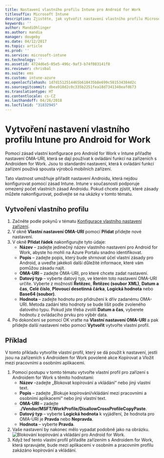 ```yaml
---
title: Nastavení vlastního profilu Intune pro Android for Work
titlesuffix: Microsoft Intune
description: Zjistěte, jak vytvořit nastavení vlastního profilu Microsoft Intune pro zařízení s Androidem for Work.
keywords: ''
author: MandiOhlinger
ms.author: mandia
manager: dougeby
ms.date: 04/12/2017
ms.topic: article
ms.prod: ''
ms.service: microsoft-intune
ms.technology: ''
ms.assetid: 4724d6e5-05e5-496c-9af3-b74f083141f8
ms.reviewer: chrisbal
ms.suite: ems
ms.custom: intune-azure
ms.openlocfilehash: 1d7d1512514465b618435b8e699c581534384d2c
ms.sourcegitcommit: dbea918d2c0c335b2251fea18d7341340eafd673
ms.translationtype: HT
ms.contentlocale: cs-CZ
ms.lasthandoff: 04/26/2018
ms.locfileid: "31832945"
---
```

# <a name="create-intune-custom-profile-settings-for-android-for-work-devices"></a>Vytvoření nastavení vlastního profilu Intune pro Android for Work

Pomocí zásad vlastní konfigurace pro Android for Work v Intune přiřaďte nastavení OMA-URI, která se dají používat k ovládání funkcí na zařízeních s Androidem for Work. Jsou to standardní nastavení, která k ovládání funkcí zařízení používá spousta výrobců mobilních zařízení.

Tato vlastnost umožňuje přiřadit nastavení Androidu, která nejdou konfigurovat pomocí zásad Intune. Intune v současnosti podporuje omezený počet vlastních zásad Androidu. Pokud chcete zjistit, které zásady můžete nakonfigurovat, podívejte se na ukázky v tomto tématu.

## <a name="create-a-custom-profile"></a>Vytvoření vlastního profilu

1. Začněte podle pokynů v tématu [Konfigurace vlastního nastavení zařízení](custom-settings-configure.md).
2. V okně **Vlastní nastavení OMA-URI** pomocí **Přidat** přidejte nové nastavení.
3. V okně **Přidat řádek** nakonfigurujte tyto údaje:
    - **Název** – zadejte jedinečný název vlastního nastavení pro Android for Work, abyste ho mohli na Azure Portalu snadno identifikovat.
    - **Popis** – zadejte popis, který bude shrnovat účel vlastní zásady pro Android, a uveďte jakékoli další důležité informace, které vám pomůžou zásadu najít.
    - **OMA-URI** – zadejte OMA-URI, pro které chcete zadat nastavení.
    - **Datový typ** – vyberte datový typ, ve kterém toto nastavení OMA-URI určíte. Vyberte z možností **Řetězec**, **Řetězec (soubor XML)**, **Datum a čas**, **Celé číslo**, **Plovoucí desetinná čárka**, **Logická hodnota** nebo **Base64 (soubor)**.
    - **Hodnota** – zadejte hodnotu pro přidružení k dřív zadanému OMA-URI. Metoda zadání této hodnoty se bude lišit podle zvoleného datového typu. Pokud jste třeba zvolili **Datum a čas**, vyberete hodnotu z ovládacího prvku pro výběr data.
4. Po dokončení se pomocí OK vraťte na **Vlastní nastavení OMA-URI** a pak přidejte další nastavení nebo pomocí **Vytvořit** vytvořte vlastní profil.


## <a name="example"></a>Příklad

V tomto příkladu vytvoříte vlastní profil, který se dá použít k nastavení, jestli jsou na zařízeních s Androidem for Work povolené akce Kopírovat a Vložit mezi pracovními a osobními aplikacemi.

1. Pomocí postupu v tomto tématu vytvořte vlastní profil pro zařízení s Androidem for Work s těmito hodnotami:
    - **Název** –zadejte „Blokovat kopírování a vkládání“ nebo jiný vlastní text.
    - **Popis** – zadejte „Blokuje kopírování/vkládání mezi pracovními a osobními aplikacemi“ nebo jiný vlastní text.
    - **OMA-URI** – zadejte **./Vendor/MSFT/WorkProfile/DisallowCrossProfileCopyPaste**.
    - **Datový typ** – vyberte **Logická hodnota** k vyjádření, že hodnota pro OMA-URI je **Pravda** nebo **Nepravda**.
    - **Hodnota** – vyberte **Pravda**.
2. Vaše nastavení by nakonec mělo vypadat podobně jako na obrázku.
![Blokování kopírování a vkládání pro Android for Work.](./media/custom-policy-afw-copy-paste.png)
3. Když teď tento vlastní profil přiřadíte zařízením s Androidem for Work, která spravujete, bude mezi aplikacemi v osobním a pracovním profilu zakázáno kopírování a vkládání.